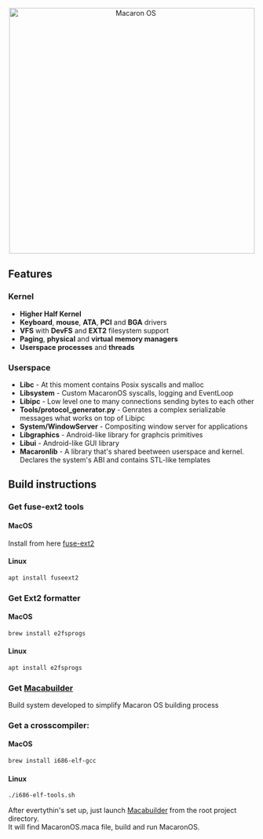 <p align="center">
<img src="https://github.com/vpachkov/MacaronOS/blob/master/Assets/MacaronOS_logo.png" width="500" alt="Macaron OS">
</p>


## Features
### Kernel
- **Higher Half Kernel**
- **Keyboard**, **mouse**, **ATA**, **PCI** and **BGA** drivers
- **VFS** with **DevFS** and **EXT2** filesystem support
- **Paging**, **physical** and **virtual** **memory managers**
- **Userspace processes** and **threads**

### Userspace
- **Libc** - At this moment contains Posix syscalls and malloc
- **Libsystem** - Custom MacaronOS syscalls, logging and EventLoop
- **Libipc** - Low level one to many connections sending bytes to each other
- **Tools/protocol_generator.py** - Genrates a complex serializable messages what works on top of Libipc
- **System/WindowServer** - Compositing window server for applications
- **Libgraphics** - Android-like library for graphcis primitives
- **Libui** - Android-like GUI library
- **Macaronlib** - A library that's shared beetween userspace and kernel. Declares the system's ABI and contains STL-like templates 

## Build instructions

### Get fuse-ext2 tools
#### MacOS
Install from here [fuse-ext2](https://github.com/alperakcan/fuse-ext2)
#### Linux
```bash
apt install fuseext2
```

### Get Ext2 formatter
#### MacOS
```bash
brew install e2fsprogs
```
#### Linux
```bash
apt install e2fsprogs
```

### Get [Macabuilder](https://github.com/MacaronOS/Macabuilder) 
Build system developed to simplify Macaron OS building process

### Get a crosscompiler:
#### MacOS
```bash
brew install i686-elf-gcc
```
#### Linux
```bash
./i686-elf-tools.sh
```

After evertythin's set up, just launch [Macabuilder](https://github.com/MacaronOS/Macabuilder) from the root project directory.
</br>
It will find MacaronOS.maca file, build and run MacaronOS.